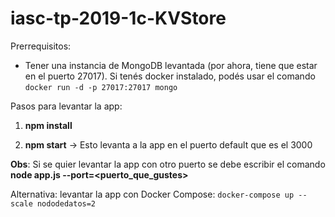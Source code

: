 # iasc-tp-2019-1c-KVStore

Prerrequisitos:

- Tener una instancia de MongoDB levantada (por ahora, tiene que estar en el puerto 27017). Si tenés docker instalado, podés usar el comando `docker run -d -p 27017:27017 mongo`

Pasos para levantar la app:

1.  **npm install**
    
2.  **npm start** -> Esto levanta a la app en el puerto default que es el 3000
    

**Obs**: Si se quier levantar la app con otro puerto se debe escribir el comando **node app.js --port=<puerto_que_gustes>**

Alternativa: levantar la app con Docker Compose: `docker-compose up --scale nododedatos=2`
